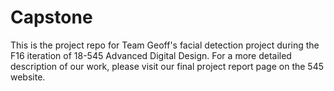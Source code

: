 # Capstone
This is the project repo for Team Geoff's facial detection project during the F16 iteration of 18-545 Advanced Digital Design. For a more detailed description of our work, please visit our final project report page on the 545 website.
